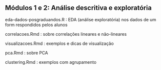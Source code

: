 ## Módulos 1 e 2: Análise descritiva e exploratória

eda-dados-posgraduandos.R : EDA (análise exploratória) nos dados de um form respondidos pelos alunos

correlacoes.Rmd 	  : sobre correlações lineares e não-lineares

visualizacoes.Rmd	  : exemplos e dicas de visualização

pca.Rmd			  : sobre PCA

clustering.Rmd		  : exemplos com agrupamento


